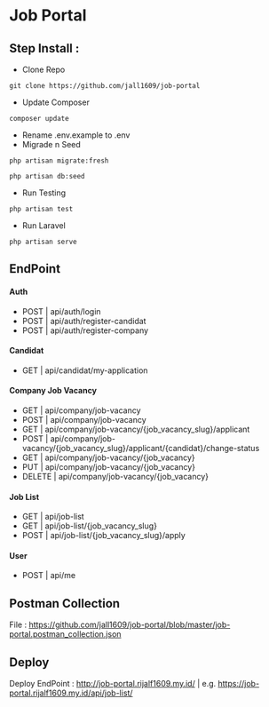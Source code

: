 # Job Portal
## Step Install : 
- Clone Repo
```
git clone https://github.com/jall1609/job-portal
```
- Update Composer
```
composer update
```
- Rename .env.example to .env
- Migrade n Seed
```
php artisan migrate:fresh
```
```
php artisan db:seed
```
- Run Testing
```
php artisan test
```
- Run Laravel
```
php artisan serve
```
## EndPoint
#### Auth
- POST | api/auth/login
- POST | api/auth/register-candidat
- POST | api/auth/register-company
#### Candidat
- GET | api/candidat/my-application
####  Company Job Vacancy
- GET | api/company/job-vacancy
- POST | api/company/job-vacancy
- GET | api/company/job-vacancy/{job_vacancy_slug}/applicant
- POST | api/company/job-vacancy/{job_vacancy_slug}/applicant/{candidat}/change-status
- GET | api/company/job-vacancy/{job_vacancy}
- PUT | api/company/job-vacancy/{job_vacancy}
- DELETE | api/company/job-vacancy/{job_vacancy}
#### Job List
- GET | api/job-list
- GET | api/job-list/{job_vacancy_slug}
- POST | api/job-list/{job_vacancy_slug}/apply
#### User
- POST | api/me

## Postman Collection
File : https://github.com/jall1609/job-portal/blob/master/job-portal.postman_collection.json

## Deploy
Deploy EndPoint : http://job-portal.rijalf1609.my.id/ |
e.g. https://job-portal.rijalf1609.my.id/api/job-list/